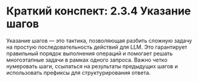 # Краткий конспект: 2.3.4 Указание шагов

Указание шагов — это тактика, позволяющая разбить сложную задачу на простую последовательность действий для LLM. Это гарантирует правильный порядок выполнения операций и помогает решать многоэтапные задачи в рамках одного запроса. Важно четко нумеровать шаги, ссылаться на результаты предыдущих шагов и использовать префиксы для структурирования ответа. 